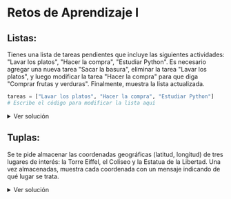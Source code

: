 # Retos de Aprendizaje I

## **Listas**: 
Tienes una lista de tareas pendientes que incluye las siguientes actividades: "Lavar los platos", "Hacer la compra", "Estudiar Python". Es necesario agregar una nueva tarea "Sacar la basura", eliminar la tarea "Lavar los platos", y luego modificar la tarea "Hacer la compra" para que diga "Comprar frutas y verduras". Finalmente, muestra la lista actualizada.

```python
tareas = ["Lavar los platos", "Hacer la compra", "Estudiar Python"]
# Escribe el código para modificar la lista aquí
```

<details> <summary>Ver solución</summary>
```python
tareas = ["Lavar los platos", "Hacer la compra", "Estudiar Python"]
tareas.append("Sacar la basura")
print(tareas)
tareas.remove("Lavar los platos")
print(tareas)
tareas[tareas.index("Hacer la compra")] = "Comprar frutas y verduras"
print(tareas)
```
</details>

## **Tuplas**:
Se te pide almacenar las coordenadas geográficas (latitud, longitud) de tres lugares de interés: la Torre Eiffel, el Coliseo y la Estatua de la Libertad. Una vez almacenadas, muestra cada coordenada con un mensaje indicando de qué lugar se trata.

<details> <summary>Ver solución</summary>
```python
# Coordenadas (latitud, longitud) de los lugares de interés
torre_eiffel = (48.8584, 2.2945)
coliseo = (41.8902, 12.4922)
estatua_libertad = (40.6892, -74.0445)

print(f"Torre eiffel:\n latitud: {torre_eiffel[0]}, \n longitud: {torre_eiffel[1]}.\n")
print(f"Coliseo:\n latitud: {coliseo[0]},\n longitud: {coliseo[1]}.\n")
print(f"Estatua de la Libertad:\n latitud: {estatua_libertad[0]},\n longitud: {estatua_libertad[1]}.\n")
```
</details>

## **Diccionarios**: 
Crea una agenda de contactos donde puedas buscar la información de contacto de una persona a partir de su nombre. La agenda debe contener al menos tres contactos con los siguientes campos: nombre, teléfono y correo electrónico. Después, realiza una búsqueda para mostrar la información de contacto de uno de ellos.

```python
agenda = {
    "Juan": {"teléfono": "123-4567", "email": "juan@example.com"},
    "Ana": {"teléfono": "987-6543", "email": "ana@example.com"},
    "Luis": {"teléfono": "555-1234", "email": "luis@example.com"}
}
# Escribe el código para buscar y mostrar la información de contacto aquí
```

<details> <summary>Ver solución</summary>
```python
agenda = {
    "Juan": {"teléfono": "123-4567", "email": "juan@example.com"},
    "Ana": {"teléfono": "987-6543", "email": "ana@example.com"},
    "Luis": {"teléfono": "555-1234", "email": "luis@example.com"}
}

nombre = input("Digite el nombre: ")
for clave, valor in agenda.items():
  if clave == nombre.capitalize():
    print("teléfono:",valor['teléfono'])
    print("email:",valor['email'])
```
</details>

## **Conjuntos (sets)**: 
Tienes dos conjuntos que representan los intereses de dos usuarios en una red social. El primer usuario tiene los intereses "Fútbol", "Música", "Cine", mientras que el segundo usuario tiene los intereses "Música", "Viajes", "Cine". Determina qué intereses tienen en común ambos usuarios y muéstralos.

```python
usuario1 = {"Fútbol", "Música", "Cine"}
usuario2 = {"Música", "Viajes", "Cine"}
# Escribe el código para determinar y mostrar los intereses comunes aquí
```

<details> <summary>Ver solución</summary>
```python
usuario1 = {"Fútbol", "Música", "Cine"}
usuario2 = {"Música", "Viajes", "Cine"}
print("Gustos en comun:", ", ".join(usuario1 & usuario2))
```
</details>

<div class="navigation-buttons">
    <a href="./#/class04" class="prev-button">← Clase Anterior</a>
    <a class="next-button disabled">Clase Siguiente →</a>
</div>